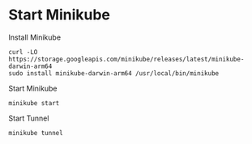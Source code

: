 
# Start Minikube

Install Minikube
```shell
curl -LO https://storage.googleapis.com/minikube/releases/latest/minikube-darwin-arm64
sudo install minikube-darwin-arm64 /usr/local/bin/minikube
```

Start Minikube

```shell
minikube start
```

Start Tunnel
```shell
minikube tunnel
```
